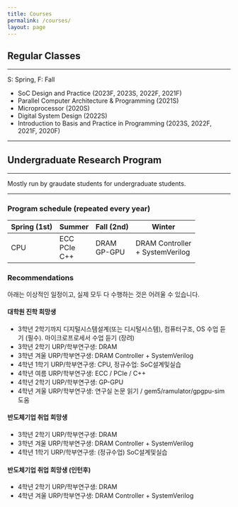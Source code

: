 ```yaml
---
title: Courses
permalink: /courses/
layout: page
---
```


## Regular Classes

---

S: Spring, F: Fall

<ul>
  <li> SoC Design and Practice (2023F, 2023S, 2022F, 2021F) </li>
  <li> Parallel Computer Architecture & Programming (2021S) </li>
  <li> Microprocessor (2020S) </li>
  <li> Digital System Design (2022S) </li>
  <li> Introduction to Basis and Practice in Programming (2023S, 2022F, 2021F, 2020F) </li>
</ul>

---
## Undergraduate Research Program
---
Mostly run by graudate students for undergraduate students.

---
### Program schedule (repeated every year)

| Spring (1st)    | Summer                   | Fall (2nd)              | Winter                          |
| ---             | ---                      | ---                     | ---                             |
| CPU             | ECC <br> PCIe <br> C++   | DRAM <br> GP-GPU        | DRAM Controller <br> + SystemVerilog |




### Recommendations

아래는 이상적인 일정이고, 실제 모두 다 수행하는 것은 어려울 수 있습니다.

#### 대학원 진학 희망생 
  <ul>
    <li> 3학년 2학기까지 디지털시스템설계(또는 디시털시스템), 컴퓨터구조, OS 수업 듣기 (필수). 마이크로프로세서 수업 듣기 (장려) </li>
    <li> 3학년 2학기 URP/학부연구생: DRAM </li>
    <li> 3학년 겨울 URP/학부연구생: DRAM Controller + SystemVerilog </li>
    <li> 4학년 1학기 URP/학부연구생: CPU, 정규수업: SoC설계및실습 </li>
    <li> 4학년 여름 URP/학부연구생: ECC / PCIe / C++ </li>
    <li> 4학년 2학기 URP/학부연구생: GP-GPU </li>
    <li> 4학년 겨울 URP/학부연구생: 연구실 논문 읽기 / gem5/ramulator/gpgpu-sim 도움 </li>
  </ul>
  
#### 반도체기업 취업 희망생
  <ul>
    <li> 3학년 2학기 URP/학부연구생: DRAM </li>
    <li> 3학년 겨울 URP/학부연구생: DRAM Controller + SystemVerilog </li>
    <li> 4학년 1학기 URP/학부연구생: (정규수업) SoC설계및실습 </li>
  </ul>
 
#### 반도체기업 취업 희망생 (인턴후)
  <ul>
    <li> 4학년 2학기 URP/학부연구생: DRAM </li>
    <li> 4학년 겨울 URP/학부연구생: DRAM Controller + SystemVerilog </li>
  </ul>
